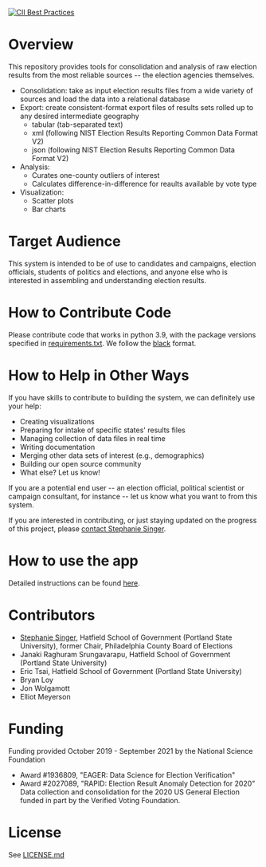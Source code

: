 [![CII Best Practices](https://bestpractices.coreinfrastructure.org/projects/4078/badge)](https://bestpractices.coreinfrastructure.org/projects/4078)


# Overview
This repository provides tools for consolidation and analysis of raw election results from the most reliable sources -- the election agencies themselves. 
 * Consolidation: take as input election results files from a wide variety of sources and load the data into a relational database
 * Export: create consistent-format export files of results sets rolled up to any desired intermediate geography
   * tabular (tab-separated text)
   * xml (following NIST Election Results Reporting Common Data Format V2)
   * json (following NIST Election Results Reporting Common Data Format V2)
 * Analysis: 
   * Curates one-county outliers of interest
   * Calculates difference-in-difference for reaults available by vote type
 * Visualization: 
   * Scatter plots
   * Bar charts

# Target Audience
This system is intended to be of use to candidates and campaigns, election officials, students of politics and elections, and anyone else who is interested in assembling and understanding election results.

# How to Contribute Code
Please contribute code that works in python 3.9, with the package versions specified in [requirements.txt](requirements.txt). We follow the [black](https://pypi.org/project/black/) format.

# How to Help in Other Ways
If you have skills to contribute to building the system, we can definitely use your help:
 * Creating visualizations
 * Preparing for intake of specific states' results files
 * Managing collection of data files in real time
 * Writing documentation
 * Merging other data sets of interest (e.g., demographics)
 * Building our open source community
 * What else? Let us know!
 
If you are a potential end user -- an election official, political scientist or campaign consultant, for instance -- let us know what you want to from this system.
 
If you are interested in contributing, or just staying updated on the progress of this project, please [contact Stephanie Singer](http://symmetrysinger.com/index.php?id=contact). 

# How to use the app
Detailed instructions can be found [here](docs/User_Guide.md).
  

# Contributors
 * [Stephanie Singer](http://campaignscientific.com/), Hatfield School of Government (Portland State University), former Chair, Philadelphia County Board of Elections
 * Janaki Raghuram Srungavarapu, Hatfield School of Government (Portland State University)
 * Eric Tsai, Hatfield School of Government (Portland State University)
 * Bryan Loy
 * Jon Wolgamott
 * Elliot Meyerson

# Funding
Funding provided October 2019 - September 2021 by the National Science Foundation
 * Award #1936809, "EAGER: Data Science for Election Verification" 
 * Award #2027089, "RAPID: Election Result Anomaly Detection for 2020"
Data collection and consolidation for the 2020 US General Election funded in part by the Verified Voting Foundation.

# License
See [LICENSE.md](./LICENSE.md)

